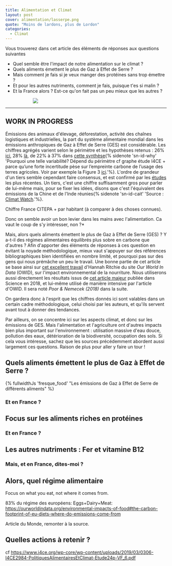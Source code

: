 ```yaml
---
title: Alimentation et Climat
layout: post
cover: alimentation/lasserpe.png
quote: "Moins de lardons, plus de Lordon"
categories:
  - Climat
---
```


<div class="message"> Vous trouverez dans cet article des éléments de réponses aux questions suivantes
<ul >
  <li>Quel semble être l'impact de notre alimentation sur le climat ? </li>
  <li>Quels aliments émettent le plus de Gaz à Effet de Serre ?</li>
  <li>Mais comment je fais si je veux manger des protéines sans trop émettre ?</li>
  <li>Et pour les autres nutriments, comment je fais, puisque t'es si malin ? </li>
  <li>Et la France alors ? Est-ce qu'on fait pas un peu mieux que les autres ?</li>
</ul> 
</div>


<figure style="float:center; margin-left:17%;">
  <img src="{{ 'assets/img/alimentation/lasserpe.png' | relative_url }}"/>
</figure>

-----------------------------
WORK IN PROGRESS
-----------------------------



Émissions des animaux d'élevage, déforestation, activité des chaînes logistiques et industrielles, la part du système alimentaire mondial dans les émissions anthropiques de Gaz à Effet de Serre (GES) est considérable. Les chiffres agrégés varient selon le périmètre et les hypothèses retenus : 26% <a href="https://science.sciencemag.org/content/archive/360/6392/987/1?versioned=true">ici</a>, 28% <a href="https://www.i4ce.org/wp-core/wp-content/uploads/2019/03/0318-I4CE2984-EmissionsGES-et-conso-alimentaire-Note20p-VF_V2.pdf">là</a>, de 22% à 37% dans <a href="https://www.i4ce.org/wp-core/wp-content/uploads/2019/03/0306-I4CE2984-PolitiquesAlimentairesEtClimat-Etude24p-VF_6.pdf">cette synthèse</a>{% sidenote 'sn-id-why' 'Pourquoi une telle variabilité? Dépend du périmètre cf graphe étude I4CE +  parce qu&rsquo;une forte incertitude pèse sur l&rsquo;empreinte carbone de l&rsquo;usage des terres agricoles. Voir par exemple la Figure 3 <a href="https://static-content.springer.com/esm/art%3A10.1038%2Fs43016-021-00225-9/MediaObjects/43016_2021_225_MOESM1_ESM.pdf">ici</a>.'%}. L'ordre de grandeur d'un tiers semble cependant faire consensus, et est confirmé par les <a href="https://www.nature.com/articles/s43016-021-00225-9">études</a> les plus récentes.
Un tiers, c'est une chiffre suffisamment gros pour parler de lui-même mais, pour se fixer les idées, disons que c'est l'équivalent des émissions de la Chine et de l'Inde réunies{% sidenote 'sn-id-cait' 'Source : <a href="https://www.wri.org/blog/2020/12/interactive-chart-top-emitters">Climat Watch</a>.'%}.

<!-- L'empreinte  GES  de  la  consommation  alimentaire  est  par  ailleurs  susceptible  d’augmenter  significativement  dans  le  futur.  Compte  tenu  de  l’évolution  démographique  et  des changements  des  comportements  alimentaires  dans  le  monde,  les  émissions  de  GES  liées  à  l’alimentation  pourraient être  quasiment  
	multipliées  par  trois d’ici  2050  (Springmann et al. 2018). Nous parlons donc d'un levier majeur présent et futur -->


Chiffre France CITEPA + par habitant (à comparer à des choses connues). 

Donc on semble avoir un bon levier dans les mains avec l'alimentation. Ca vaut le coup de s'y intéresser, non ?*

Mais, alors quels aliments émettent le plus de Gaz à Effet de Serre (GES) ? 
Y a-t-il des régimes alimentaires équilibrés plus sobre en carbone que d'autres ? Afin d'apporter des éléments de réponses à ces question en évitant la noyade méthodologique, mieux vaut s'appuyer sur des références bibliographiques bien identifiées en nombre limité, et pourquoi pas sur des gens qui nous prémâche un peu le travail. Une bonne partie de cet article se base ainsi sur <a href="https://ourworldindata.org/environmental-impacts-of-food">cet excellent travail</a> d'Hannah Ritchie du site *Our World In Data* (OWID), sur l'impact environnemental de la nourriture. Nous utiliserons aussi directement les résultats issus de <a href="https://science.sciencemag.org/content/archive/360/6392/987/1?versioned=true">cet article majeur</a> publiée dans Science en 2018, et lui-même utilisé de manière intensive par l'article d'OWID. Il sera noté *Poor & Nemecek (2018)* dans la suite.

On gardera donc à l'esprit que les chiffres donnés ici sont valables dans un certain cadre méthodologique, celui choisi par les auteurs, et qu'ils servent avant tout à donner des tendances.

Par ailleurs, on se concentre ici sur les aspects climat, et donc sur les émissions de GES. Mais l'alimentation et l'agriculture ont d'autres impacts bien plus important sur l'environnement : utilisation massive d'eau douce, pollution des eaux, détérioration de la biodiversité, occupation des sols. Si cela vous intéresse, sachez que les sources précédemment abordent aussi largement ces questions. Raison de plus pour aller y faire un tour !


## Quels aliments émettent le plus de Gaz à Effet de Serre ?


{% fullwidthJs 'fresque_food' "Les émissions de Gaz à Effet de Serre de différents aliments" %}

<!-- TODOs 
- Renvoyer vers Graph plus complet en anglais
- Finir graph : 
    - Régler le pb de l'huile d'olive
    - Ajouter un message pour dire (passer votre souris...)
    - Ajouter Data Source (OWID et article)
	- add beans
	- ajouter du hover par type d'aliment ? viande, fleg, produits animaux huile, Céréales
	- Par grand type : animal-based, plant-based
	- Same graph but for France
-->




### Et en France ?

## Focus sur les aliments riches en protéines

<!-- TODOs 
- Mettre en perspective nos besoins
- Protein graph
- Same graph for France
- Parler des complémentarité
-->

### Et en France ?

## Les autres nutriments : Fer et vitamine B12

<!-- 
- Mettre en perspective nos besoins
- Extraire de P&N les aliments riches en Fer et B12, puis utiliser la même base que pour FMV-->


### Mais, et en France, dites-moi ?


## Alors, quel régime alimentaire

Focus on what you eat, not where it comes from.

83% du régime des européens: Eggs+Dairy+Meat: https://ourworldindata.org/environmental-impacts-of-food#the-carbon-footprint-of-eu-diets-where-do-emissions-come-from

Article du Monde, remonter à la source.

## Quelles actions à retenir ? 

cf https://www.i4ce.org/wp-core/wp-content/uploads/2019/03/0306-I4CE2984-PolitiquesAlimentairesEtClimat-Etude24p-VF_6.pdf

<script type="text/javascript" src="{{ site.baseurl }}/assets/javascript/fresque/food.js" ></script>